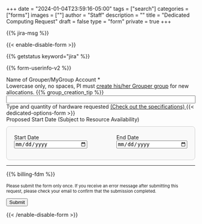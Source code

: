 +++
date = "2024-01-04T23:59:16-05:00"
tags = ["search"]
categories = ["forms"]
images = [""]
author = "Staff"
description = ""
title = "Dedicated Computing Request"
draft = false
type = "form"
private = true
+++

{{% jira-msg %}}


<form action="https://uvarc-api.pods.uvarc.io/rest/general-support-request/" method="post" id="request-form" accept-charset="UTF-8">

{{< enable-disable-form >}}

<div class="alert" id="response_message" role="alert" style="padding-bottom:0px;">
  <p id="form_post_response"></p>
</div>
<div>

  <input type="hidden" id="category" name="category" value="Dedicated Resources">
  <input type="hidden" id="request_title" name="request_title" value="Dedicated Computing Request" />

  {{% getstatus keyword="jira" %}}

  {{% form-userinfo-v2 %}}

  <div class="form-item form-group form-type-textfield"> <label class="control-label" for="mygroups-group">Name of Grouper/MyGroup Account <span class="form-required" title="This field is required.">*</span><span style="font-weight:normal;"><br />Lowercase only, no spaces, PI must <a href="https://in.virginia.edu/how-to-request-group" target="_new">create his/her Grouper group</a> for new allocations.</span></label>
    {{% group_creation_tip %}}
    <input required="required" class="form-control form-text required" type="text" id="mygroups-group" name="mygroups-group" value="" size="60" maxlength="128" />
  </div>

<div class="form-item form-group form-type-checkbox">
  <label class="control-label" for="dedicated-computing">
    Type and quantity of hardware requested <a href="/userinfo/hpc/access/#dedicated-computing">(Check out the specifications) </a>
  </label>
  {{< dedicated-options-form >}}
</div>

<div class="form-item form-group form-type-checkbox">
  <label class="control-label" for="lease-dates">
    Proposed Start Date (Subject to Resource Availability)
  </label>

  <div id="lease-dates" style="margin-top: 10px; border: 1px solid #ccc; padding: 20px; background-color: #f9f9f9; border-radius: 8px;">
    <div class="form-row" style="display: flex; justify-content: space-between;">
      <div class="col-md-5" style="margin-bottom: 10px;">
        <label for="lease-start-date" class="form-check-label">Start Date</label>
        <input type="date" class="form-control" id="lease-start-date" name="lease-start-date" required style="width: 100%;">
      </div>
      <div class="col-md-5" style="margin-bottom: 10px;">
        <label for="lease-end-date" class="form-check-label">End Date</label>
        <input type="date" class="form-control" id="lease-end-date" name="lease-end-date" required style="width: 100%;">
      </div>
    </div>  
  </div>
</div>

<!-- Error message for date validation -->
  <div class="alert alert-danger" id="date-error" style="display:none; margin-top: 10px;">
    <p> Please select a valid start and end date. </p>
  </div>

  <hr size=1 />
  {{% billing-fdm %}}
  <div class="form-actions" id="submit-div" style="margin-top:1rem;">
    <p style="font-size:80%;">Please submit the form only once. If you receive an error message after submitting this request, please check your email to confirm that the submission completed.</p>
    <button class="button-primary btn btn-primary form-submit" id="submit" type="submit" name="op" value="Submit">Submit</button>
  </div>
</div>

{{< /enable-disable-form >}}

</form>


<script type="text/javascript" src="/js/user-session-v2.js"></script>
<script type="text/javascript" src="/js/response-message.js"></script>

<!-- Date Validation Script -->
<script>
  document.addEventListener('DOMContentLoaded', function () {
    const form = document.getElementById('request-form');
    const startDateInput = document.getElementById('lease-start-date');
    const endDateInput = document.getElementById('lease-end-date');
    const dateError = document.getElementById('date-error');
    const submitButton = document.getElementById('submit');

    form.addEventListener('submit', function (event) {
      const startDate = new Date(startDateInput.value);
      const endDate = new Date(endDateInput.value);

      if (endDate < startDate) {
        event.preventDefault(); 
        dateError.style.display = 'block'; 
        dateError.scrollIntoView({ behavior: 'smooth' });
        submitButton.disabled = false; 
      } else {
        dateError.style.display = 'none';
      }
    });
  });
</script>
